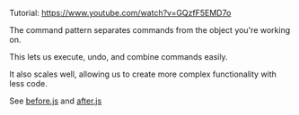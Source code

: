 Tutorial: https://www.youtube.com/watch?v=GQzfF5EMD7o

The command pattern separates commands from the object you're working on.

This lets us execute, undo, and combine commands easily.

It also scales well, allowing us to create more complex functionality with less code.

See [before.js](./before.js) and [after.js](./after.js)

